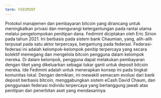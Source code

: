 ```yaml
---
term: FEDIMINT
---
```


Protokol manajemen dan pembayaran bitcoin yang dirancang untuk meningkatkan privasi dan mengurangi ketergantungan pada rantai utama melalui pengelompokan penitipan dana. Fedimint diciptakan oleh Eric Sirion pada tahun 2021. Ini berbasis pada sistem bank Chaumian, yang, alih-alih terpusat pada satu aktor terpercaya, bergantung pada federasi. Federasi-federasi ini adalah kelompok-kelompok penitip terpercaya yang secara kolektif memegang dan mengelola bitcoin pengguna dalam kelompok mereka. Di dalam kelompok, pengguna dapat melakukan pembayaran dengan tiket yang dikeluarkan sebagai tukar ganti untuk deposit bitcoin mereka. Ide Fedimint adalah untuk menerapkan konsep ini pada tingkat komunitas lokal. Dengan demikian, ini mewakili semacam evolusi dari bank deposit berbasis bitcoin, menggabungkan sistem eCash David Chaum, dan penggunaan federasi individu terpercaya yang bertanggung jawab atas penitipan dan penerbitan aset yang mendasarinya.